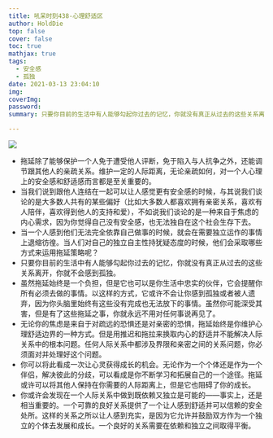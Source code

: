```yaml
---
title: 吼呆时刻438-心理舒适区
author: HoldDie
top: false
cover: false
toc: true
mathjax: true
tags:
  - 安全感
  - 孤独
date: 2021-03-13 23:04:10
img:
coverImg:
password:
summary: 只要你目前的生活中有人能够勾起你过去的记忆，你就没有真正从过去的这些关系离开，你就不会感到孤独。

---
```


![](https://cdn.jsdelivr.net/gh/asxing/img1/20210313230531.png)

- 拖延除了能够保护一个人免于遭受他人评断，免于陷入与人抗争之外，还能调节跟其他人的亲疏关系。维护一定的人际距离，无论亲疏如何，对一个人心理上的安全感和舒适感而言都是至关重要的。
- 当我们说到跟他人连结在一起可以让人感觉更有安全感的时候，与其说我们谈论的是大多数人共有的某些偏好（比如大多数人都喜欢拥有亲密关系，喜欢有人陪伴，喜欢得到他人的支持和爱），不如说我们谈论的是一种来自于焦虑的内心需求，因为你觉得自己没有安全感，也无法独自在这个社会生存下去。
- 当一个人感到他们无法完全依靠自己做事的时候，就会在需要独立运作的事情上退缩彷徨。当人们对自己的独立自主性持犹疑态度的时候，他们会采取哪些方式来运用拖延策略呢？
- 只要你目前的生活中有人能够勾起你过去的记忆，你就没有真正从过去的这些关系离开，你就不会感到孤独。
- 虽然拖延始终是一个负担，但是它也可以是你生活中忠实的伙伴，它会提醒你所有必须去做的事情。以这样的方式，它或许不会让你感到孤独或者被人遗弃，因为你头脑里始终有这些没有完成也无法放下的事情。虽然你可能深受其害，但是有了这些拖延之事，你就永远不用对任何事说再见了。
- 无论你的焦虑是来自于对疏远的恐惧还是对亲密的恐惧，拖延始终是你维护心理舒适边界的一种方式。但是用推迟和拖拉来换取内心的舒适并不能解决人际关系中的根本问题。任何人际关系中都涉及界限和亲密之间的关系问题，你必须面对并处理好这个问题。
- 你可以将此看成一次让心灵获得成长的机会。无论作为一个个体还是作为一个伴侣，解决彼此的分歧，可以看成是你不断学习和拓展自己的一个途径。拖延或许可以将其他人保持在你需要的人际距离上，但是它也阻碍了你的成长。
- 你或许会发现在一个人际关系中做到既依赖又独立是可能的——事实上，还是相当重要的。一个可靠的良好关系提供了一个让人感到舒适并可以信赖的安全处所。这样的关系之所以让人感到充实，是因为它允许并鼓励双方作为一个独立的个体去发展和成长。一个良好的关系需要在依赖和独立之间取得平衡。